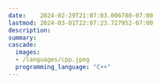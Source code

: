```yaml
---
date:    2024-02-29T21:07:03.006780-07:00
lastmod: 2024-03-01T22:07:23.727952-07:00
description: 
summary:     
cascade:
  images:
  - /languages/cpp.jpeg
  programming_language: "C++"
---
```

